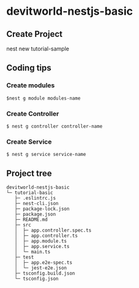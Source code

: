 # devitworld-nestjs-basic

## Create Project
nest new tutorial-sample

## Coding tips
### Create modules
`$nest g module modules-name`

### Create Controller
`$ nest g controller controller-name`

### Create Service
`$ nest g service service-name`


## Project tree
```
devitworld-nestjs-basic
└─ tutorial-basic
   ├─ .eslintrc.js
   ├─ nest-cli.json
   ├─ package-lock.json
   ├─ package.json
   ├─ README.md
   ├─ src
   │  ├─ app.controller.spec.ts
   │  ├─ app.controller.ts
   │  ├─ app.module.ts
   │  ├─ app.service.ts
   │  └─ main.ts
   ├─ test
   │  ├─ app.e2e-spec.ts
   │  └─ jest-e2e.json
   ├─ tsconfig.build.json
   └─ tsconfig.json

```